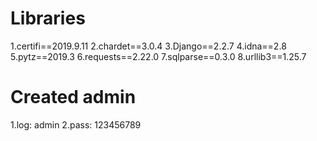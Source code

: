 # Libraries

1.certifi==2019.9.11
2.chardet==3.0.4
3.Django==2.2.7
4.idna==2.8
5.pytz==2019.3
6.requests==2.22.0
7.sqlparse==0.3.0
8.urllib3==1.25.7


# Created admin

1.log: admin
2.pass: 123456789
